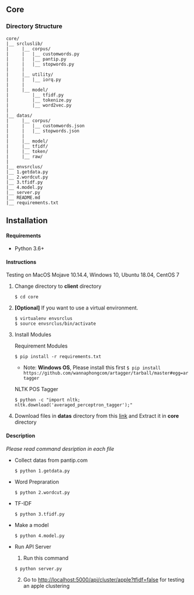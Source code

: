 ## Core


### Directory Structure
  ```
  core/
  |__ srcluslib/
  |     |__ corpus/
  |     |   |__ customwords.py
  |     |   |__ pantip.py
  |     |   |__ stopwords.py
  |     |
  |     |__ utility/
  |     |   |__ iorq.py
  |     |
  |     |__ model/
  |         |__ tfidf.py
  |         |__ tokenize.py
  |         |__ word2vec.py
  |
  |__ datas/
  |     |__ corpus/  
  |     |   |__ customwords.json
  |     |   |__ stopwords.json
  |     |
  |     |__ model/
  |     |__ tfidf/
  |     |__ token/
  |     |__ raw/
  |
  |__ envsrclus/
  |__ 1.getdata.py
  |__ 2.wordcut.py
  |__ 3.tfidf.py
  |__ 4.model.py
  |__ server.py
  |__ README.md
  |__ requirements.txt 
  ```

## Installation

#### Requirements

- Python 3.6+

#### Instructions
Testing on MacOS Mojave 10.14.4, Windows 10, Ubuntu 18.04, CentOS 7

1. Change directory to **client** directory

	```
    $ cd core
    ```
 
2. **[Optional]** If you want to use a virtual environment.
	
    ```
    $ virtualenv envsrclus
    $ source envsrclus/bin/activate
    ```
    
3. Install Modules

	Requirement Modules
 
	```
    $ pip install -r requirements.txt 
    ```
    
    * Note: **Windows OS**, Please install this first
    ```$ pip install https://github.com/wannaphongcom/artagger/tarball/master#egg=artagger```
      
    NLTK POS Tagger

      ```
      $ python -c "import nltk; nltk.download('averaged_perceptron_tagger');"
      ```
  
4. Download files in **datas** directory from this [link](https://drive.google.com/open?id=1NjvARd1gyEdhEpQX9zUi_OUsnLfXhz68) and Extract it in **core** directory
   
#### Description
  _Please read command desription in each file_

  * Collect datas from pantip.com

    ```
    $ python 1.getdata.py 
    ```

  * Word Prepraration

    ```
    $ python 2.wordcut.py 
    ```

  * TF-IDF

    ```
    $ python 3.tfidf.py 
    ```

  * Make a model

    ```
    $ python 4.model.py 
    ```

  * Run API Server
    1. Run this command 

      ``` 
      $ python server.py 
      ```

    2. Go to [http://localhost:5000/api/cluster/apple?tfidf=false](http://localhost:5000/api/cluster/apple?tfidf=false) for testing an apple clustering
